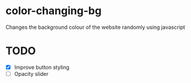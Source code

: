 # color-changing-bg

Changes the background colour of the website randomly using javascript

# TODO
- [x] Improve button styling
- [ ] Opacity slider 
